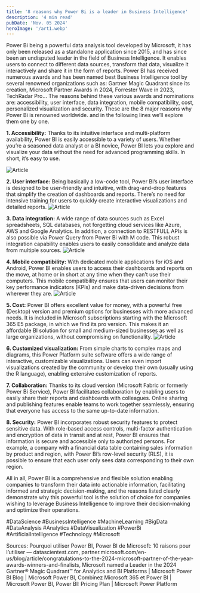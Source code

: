 ```yaml
---
title: '8 reasons why Power Bi is a leader in Business Intelligence'
description: '4 min read'
pubDate: 'Nov. 05 2024'
heroImage: '/art1.webp'
---
```


Power Bi being a powerful data analysis tool developed by Microsoft, it has only been released as a standalone application since 2015, and has since been an undisputed leader in the field of Business Intelligence. It enables users to connect to different data sources, transform that data, visualize it interactively and share it in the form of reports.
Power BI has received numerous awards and has been named best Business Intelligence tool by several renowned organizations such as: Gartner Magic Quadrant since its creation, Microsoft Partner Awards in 2024, Forrester Wave in 2023, TechRadar Pro… The reasons behind these various awards and nominations are: accessibility, user interface, data integration, mobile compatibility, cost, personalized visualization and security. These are the 8 major reasons why Power Bi is renowned worldwide.
and in the following lines we’ll explore them one by one.

**1. Accessibility:** Thanks to its intuitive interface and multi-platform availability, Power BI is easily accessible to a variety of users. Whether you’re a seasoned data analyst or a BI novice, Power BI lets you explore and visualize your data without the need for advanced programming skills. In short, it’s easy to use.

![Article](/art12.webp)

**2. User interface:** Being basically a low-code tool, Power BI’s user interface is designed to be user-friendly and intuitive, with drag-and-drop features that simplify the creation of dashboards and reports. There’s no need for intensive training for users to quickly create interactive visualizations and detailed reports.
![Article](/art13.webp)

**3. Data integration:** A wide range of data sources such as Excel spreadsheets, SQL databases, not forgetting cloud services like Azure, AWS and Google Analytics. In addition, a connection to RESTFULL APIs is also possible via Power Query from Power Bi with M code. This robust integration capability enables users to easily consolidate and analyze data from multiple sources.
![Article](/art14.webp)

**4. Mobile compatibility:** With dedicated mobile applications for iOS and Android, Power BI enables users to access their dashboards and reports on the move, at home or in short at any time when they can’t use their computers. This mobile compatibility ensures that users can monitor their key performance indicators (KPIs) and make data-driven decisions from wherever they are.
![Article](/art15.webp)

**5. Cost:** Power BI offers excellent value for money, with a powerful free (Desktop) version and premium options for businesses with more advanced needs. It is included in Microsoft subscriptions starting with the Microsoft 365 E5 package, in which we find its pro version. This makes it an affordable BI solution for small and medium-sized businesses as well as large organizations, without compromising on functionality.
![Article](/art16.webp)

**6. Customized visualization:** From simple charts to complex maps and diagrams, this Power Platform suite software offers a wide range of interactive, customizable visualizations. Users can even import visualizations created by the community or develop their own (usually using the R language), enabling extensive customization of reports.

**7. Collaboration:** Thanks to its cloud version (Microsoft Fabric or formerly Power Bi Service), Power BI facilitates collaboration by enabling users to easily share their reports and dashboards with colleagues. Online sharing and publishing features enable teams to work together seamlessly, ensuring that everyone has access to the same up-to-date information.

**8. Security:** Power BI incorporates robust security features to protect sensitive data. With role-based access controls, multi-factor authentication and encryption of data in transit and at rest, Power BI ensures that information is secure and accessible only to authorized persons. For example, a company with a financial data table containing sales information by product and region, with Power Bi’s row-level security (RLS), it is possible to ensure that each user only sees data corresponding to their own region.

All in all, Power BI is a comprehensive and flexible solution enabling companies to transform their data into actionable information, facilitating informed and strategic decision-making, and the reasons listed clearly demonstrate why this powerful tool is the solution of choice for companies wishing to leverage Business Intelligence to improve their decision-making and optimize their operations.

#DataScience #BusinessIntelligence #MachineLearning #BigData #DataAnalysis #Analytics #DataVisualization #PowerBi #ArtificialIntelligence #Technology #Microsoft

Sources: Pourquoi utiliser Power BI, Power BI de Microsoft: 10 raisons pour l’utiliser — datascientest.com, partner.microsoft.com/en-us/blog/article/congratulations-to-the-2024-microsoft-partner-of-the-year-awards-winners-and-finalists, Microsoft named a Leader in the 2024 Gartner® Magic Quadrant™ for Analytics and BI Platforms | Microsoft Power BI Blog | Microsoft Power BI, Combinez Microsoft 365 et Power BI | Microsoft Power BI, Power BI: Pricing Plan | Microsoft Power Platform
